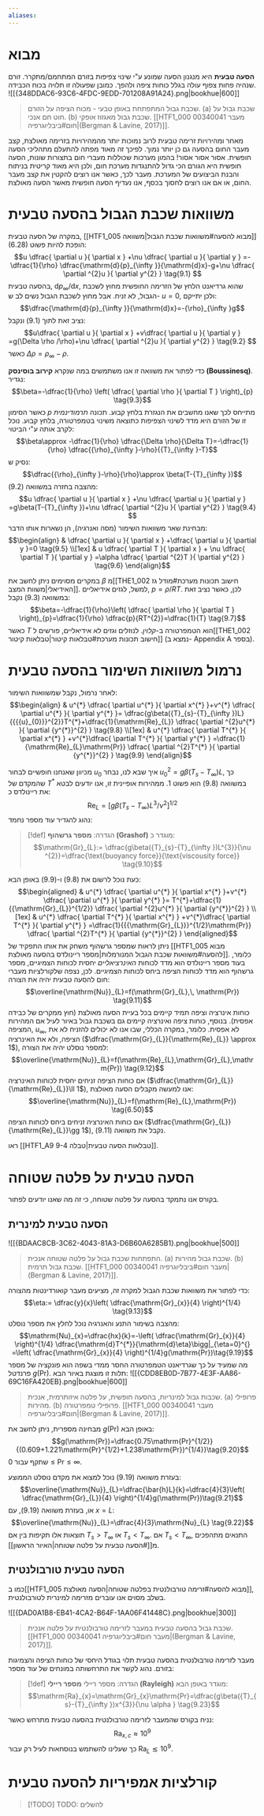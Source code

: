 ```yaml
---
aliases:
---
```


# מבוא
**הסעה טבעית** היא מנגנון הסעה שמונע ע"י שינוי צפיפות בזורם המתחמם/מתקרר. זורם שנהיה פחות צפוף עולה בגלל כוחות ציפה ולהפך. כמובן שפעולה זו תלויה בכוח הכבידה.
![[{348DDAC6-93C6-4FDC-9EDD-701208A91A24}.png|bookhue|600]]
>שכבת גבול המתפתחת באופן טבעי - מכוח הציפה על הזורם. (a) שכבת גבול על חוט חם אנכי. (b) שכבת גבול מאגזוז אופקי. [[HTF1_000 00340041 מעבר חום#ביבליוגרפיה|(Bergman & Lavine, 2017)]].

מאחר ומהירויות זרימה טבעית לרוב נמוכות יותר מהמהירויות בזרימה מאולצת, קצב מעבר החום בהסעה גם כן יותר נמוך. לפיכך זה מאוד מפתה להתעלם מתהליכי הסעה חופשית. אסור אסור אסור! בהמון מערכות שכוללות מעברי חום בתצורות שונות, הסעה חופשית היא הגורם הכי גדול להתנגדות מערכת חום, ולכן היא מאוד קריטית בניתוח והבנת הביצועים של המערכת. מעבר לכך, כאשר אנו רוצים להקטין את קצב מעבר החום, או אם אנו רוצים לחסוך בכסף, אנו נעדיף הסעה חופשית מאשר הסעה מאולצת.

# משוואות שכבת הגבול בהסעה טבעית

במקרה של הסעה טבעית, [[HTF1_005 מבוא להסעה#משוואות שכבת הגבול|משוואה]] $(6.28)$ הופכת להיות פשוט:
$$u \dfrac{ \partial u }{ \partial x } +\nu \dfrac{ \partial u }{ \partial y } =-\dfrac{1}{\rho} \dfrac{\mathrm{d}{p}_{\infty }}{\mathrm{d}x}-g+\nu \dfrac{ \partial ^{2}u }{ \partial y^{2} } \tag{9.1} $$
בהסעה טבעית, $\mathrm{d}{p}_{\infty}/\mathrm{d}x$, שהוא גרדיאנט הלחץ של הזרימה החופשית מחוץ לשכבת הגבול, לא זניח. אבל מחוץ לשכבת הגבול נשים לב ש- $u=0$, ולכן יתייקם:
$$\dfrac{\mathrm{d}{p}_{\infty }}{\mathrm{d}x}=-{\rho}_{\infty }g$$
נציב זאת לתוך $(\text{9.1})$ ונקבל:
$$u\dfrac{ \partial u }{ \partial x } +v\dfrac{ \partial u }{ \partial y } =g(\Delta \rho /\rho)+\nu \dfrac{ \partial ^{2}u }{ \partial y^{2} } \tag{9.2} $$
כאשר $\Delta \rho={\rho}_{\infty}-\rho$.

כדי לפתור את משוואה זו אנו משתמשים במה שנקרא **קירוב בוסינסק (Boussinesq)**. נגדיר:
$$\beta=-\dfrac{1}{\rho} \left( \dfrac{ \partial \rho }{ \partial T }  \right)_{p} \tag{9.3}$$
כאשר הסימון $p$ מתייחס לכך שאנו מחשבים את הנגזרת בלחץ קבוע.
תכונה *תרמודינמית* זו של הזורם היא מדד לשינוי הצפיפות כתוצאה משינוי בטמפרטורה, בלחץ קבוע. נוכל לקרב אותה ע"י הביטוי:
$$\beta\approx  -\dfrac{1}{\rho} \dfrac{\Delta \rho}{\Delta T}=-\dfrac{1}{\rho} \dfrac{{\rho}_{\infty }-\rho}{{T}_{\infty }-T}$$
נסיק ש:
$$\dfrac{{\rho}_{\infty }-\rho}{\rho}\approx \beta(T-{T}_{\infty })$$
מהצבה בחזרה במשוואה $(\text{9.2})$:
$$u \dfrac{ \partial u }{ \partial x } +\nu \dfrac{ \partial u }{ \partial y } =g\beta(T-{T}_{\infty })+\nu \dfrac{ \partial ^{2}u }{ \partial y^{2} } \tag{9.4} $$
מבחינת שאר משוואות השימור (מסה ואנרגיה), הן נשארות אותו הדבר:
$$\begin{align}
 & \dfrac{ \partial u }{ \partial x } +\dfrac{ \partial u }{ \partial y }=0 \tag{9.5} \\[1ex]
 & u \dfrac{ \partial T }{ \partial x } + \nu \dfrac{ \partial T }{ \partial y } =\alpha  \dfrac{ \partial ^{2}T }{ \partial y^{2} } \tag{9.6}   
\end{align}$$

במקרים מסוימים ניתן לחשב את $\beta$ מ[[THE1_002 חישוב תכונות מערכת#מודל גז האידיאלי|משוות המצב]]. למשל, לגזים אידיאליים, $p=\rho /RT$. לכן, כאשר נציב זאת במשוואה $(\text{9.3})$ נקבל:
$$\beta=-\dfrac{1}{\rho}\left( \dfrac{ \partial \rho }{ \partial T }  \right)_{p}=\dfrac{1}{\rho} \dfrac{p}{RT^{2}}=\dfrac{1}{T} \tag{9.7}$$
כאשר $T$ הוא הטמפרטורה ב-*קלוין*. לנוזלים וגזים לא אידיאליים, פורשים ל[[THE1_002 חישוב תכונות מערכת#טבלאות קיטור|טבלאות קיטור]] (נמצא ב- Appendix A בספר).

# נרמול משוואות השימור בהסעה טבעית
לאחר נרמול, נקבל שמשוואות השימור:
$$\begin{align}
 & u^{*} \dfrac{ \partial u^{*} }{ \partial x^{*} }+v^{*}  \dfrac{ \partial u^{*} }{ \partial y^{*} }= \dfrac{g\beta({T}_{s}-{T}_{\infty })L}{{{{u}_{0}}}^{2}}T^{*}+\dfrac{1}{\mathrm{Re}_{L}} \dfrac{ \partial ^{2}u^{*} }{ \partial {y^{*}}^{2} }  
\tag{9.8}  \\[1ex]
 & u^{*} \dfrac{ \partial T^{*} }{ \partial x^{*} } +v^{*}\dfrac{ \partial T^{*} }{ \partial y^{*} } =\dfrac{1}{\mathrm{Re}_{L}\mathrm{Pr}} \dfrac{ \partial ^{2}T^{*} }{ \partial {y^{*}}^{2} } \tag{9.9} 
\end{align}$$

מכיוון שאנחנו חופשיים לבחור ${u}_{0}$ איך שבא לנו, נבחר ${{{u}_{0}}}^{2}=g\beta({T}_{s}-{T}_{\infty})L$, כך שהמקדם של $T^{*}$ במשוואה $(\text{9.8})$ הוא פשוט $1$. ממהירות אופיינית זו, אנו יודעים לבטא את ריינולדס כ:
$$\mathrm{Re}_{L}=[g\beta({T}_{s}-{T}_{\infty })L^{3}/\nu ^{2}]^{1/2}$$
נהוג להגדיר עוד מספר נחמד:
>[!def] הגדרה: 
 >**מספר גרשהוף (Grashof)** מוגדר כ:
 >$$\mathrm{Gr}_{L}:= \dfrac{g\beta({T}_{s}-{T}_{\infty })L^{3}}{\nu ^{2}}=\dfrac{\text{buoyancy force}}{\text{viscousity force}} \tag{9.10}$$

כעת נוכל לרשום את $(\text{9.8})$ ו-$(\text{9.9})$ באופן הבא:
$$\begin{aligned}
 &  u^{*} \dfrac{ \partial u^{*} }{ \partial x^{*} }+v^{*}  \dfrac{ \partial u^{*} }{ \partial y^{*} }= T^{*}+\dfrac{1}{{\mathrm{Gr}_{L}}^{1/2}} \dfrac{ \partial ^{2}u^{*} }{ \partial {y^{*}}^{2} }   \\[1ex]
 & u^{*} \dfrac{ \partial T^{*} }{ \partial x^{*} } +v^{*}\dfrac{ \partial T^{*} }{ \partial y^{*} } =\dfrac{1}{{{\mathrm{Gr}_{L}}}^{1/2}\mathrm{Pr}} \dfrac{ \partial ^{2}T^{*} }{ \partial {y^{*}}^{2} } 
\end{aligned}$$
ניתן לראות שמספר גרשהוף משחק את אותו התפקיד של [[HTF1_005 מבוא להסעה#משוואות שכבת הגבול המנורמלות|מספר ריינולדס בהסעה מאולצת]]. כלומר, בעוד מספר ריינולדס הוא מדד לכוחות *האינרציאליים* יחסית לכוחות הצמיגיים, מספר גרשהוף הוא מדד לכוחות הציפה ביחס לכוחות הצמיגיים. לכן, נצפה שלקורלציות מעברי חום להסעה טבעית יהיה את הצורה:
$$\overline{\mathrm{Nu}}_{L}=f(\mathrm{Gr}_{L},\, \mathrm{Pr}) \tag{9.11}$$
כוחות אינרציה וציפה תמיד קיימים בכל בעיית הסעה מאולצת (חוץ ממקרים של כבידה אפסית). בנוסף, כוחות ציפה ואינרציה קיימים גם בשכבת גבול באיור לעיל אם המהירות המציפה, ${u}_{\infty}$, לא אפסית. כלומר, במקרה הכללי, שבו אנו לא יכולים להזניח לא את הציפה, ולא את האינרציה ($\dfrac{\mathrm{Gr}_{L}}{\mathrm{Re}_{L}} \approx 1$), למספר נוסלט יהיה את הצורה:
$$\overline{\mathrm{Nu}}_{L}=f(\mathrm{Re}_{L},\mathrm{Gr}_{L},\mathrm{Pr}) \tag{9.12}$$
אם כוחות הציפה זניחים יחסית לכוחות האינרציה ($\dfrac{\mathrm{Gr}_{L}}{\mathrm{Re}_{L}}\ll 1$), אנו למעשה מקבלים הסעה מאולצת:
$$\overline{\mathrm{Nu}}_{L}=f(\mathrm{Re}_{L},\mathrm{Pr}) \tag{6.50}$$
אם כוחות האינרציה זניחים ביחס לכוחות הציפה ($\dfrac{\mathrm{Gr}_{L}}{\mathrm{Re}_{L}}\gg 1$), נקבל את משוואה $(\text{9.11})$.

ראו [[HTF1_A9 טבלאות הסעה טבעית|טבלה 9-4]].

# הסעה טבעית על פלטה שטוחה
בקורס אנו נתמקד בהסעה על פלטה שטוחה, כי זה מה שאנו יודעים לפתור.

## הסעה טבעית למינרית

![[{BDAAC8CB-3C62-4043-81A3-D6B60A6285B1}.png|bookhue|500]]
>התפתחות שכבת גבול על פלטה שטוחה אנכית. (a) שכבת גבול מהירות. (b) שכבת גבול תרמית. [[HTF1_000 00340041 מעבר חום#ביבליוגרפיה|(Bergman & Lavine, 2017)]].

כדי לפתור את משוואות שכבת הגבול למקרה זה, מציעים מעבר קואורדינטות מהצורה:
$$\eta:= \dfrac{y}{x}\left( \dfrac{\mathrm{Gr}_{x}}{4} \right)^{1/4} \tag{9.13}$$
מהצבה בשימור התנע והאנרגיה נוכל לחלץ את מספר נוסלט:
$$\mathrm{Nu}_{x}=\dfrac{hx}{k}=-\left( \dfrac{\mathrm{Gr}_{x}}{4} \right)^{1/4} \dfrac{\mathrm{d}T^{*}}{\mathrm{d}\eta}\bigg|_{\eta=0}^{} =\left( \dfrac{\mathrm{Gr}_{x}}{4} \right)^{1/4}g(\mathrm{Pr})\tag{9.19}$$
מה שמעיד על כך שגרדיאנט הטמפרטורה החסר ממדי בשפה הוא פונקציה של מספר פרנדטל $g(\mathrm{Pr})$. תלות זו מוצגת באיור הבא:
![[{CDD8EB0D-7B77-4E3F-AA86-69C16FA420EB}.png|bookhue|600]]
>שכבות גבול למינריות, בהסעה חופשית, על פלטה איזותרמית, אנכית. (a) פרופילי מהירות. (b) פרופילי טמפרטורה. [[HTF1_000 00340041 מעבר חום#ביבליוגרפיה|(Bergman & Lavine, 2017)]].

מבחינה מספרית, ניתן לחשב את $g(\mathrm{Pr})$ באופן הבא:
$$g(\mathrm{Pr})=\dfrac{0.75\mathrm{Pr}^{1/2}}{(0.609+1.221\mathrm{Pr}^{1/2}+1.238\mathrm{Pr})^{1/4}}\tag{9.20}$$
שתקף עבור $0\leq \mathrm{Pr}\leq \infty$.

בעזרת משוואה $(\text{9.19})$ נוכל למצוא את מקדם נוסלט הממוצע:
$$\overline{\mathrm{Nu}}_{L}=\dfrac{\bar{h}L}{k}=\dfrac{4}{3}\left( \dfrac{\mathrm{Gr}_{L}}{4} \right)^{1/4}g(\mathrm{Pr})\tag{9.21}$$
או, בעזרת משוואה $(\text{9.19})$, עם $x=L$:
$$\overline{\mathrm{Nu}}_{L}=\dfrac{4}{3}\mathrm{Nu}_{L} \tag{9.22}$$
תוצאות אלו תקיפות בין אם ${T}_{s}>{T}_{\infty}$ או ${T}_{s}<{T}_{\infty}$. אם ${T}_{s}<{T}_{\infty}$, התנאים מתהפכים מ[[#הסעה טבעית על פלטה שטוחה|האיור הראשון]].

## הסעה טבעית טורבולנטית
כמו ב[[HTF1_005 מבוא להסעה#זרימה טורבולנטית בפלטה שטוחה|הסעה מאולצת]], בשלב מסוים אנו עוברים מזרימה למינרית לטורבולנטית.

![[{DAD0A1B8-EB41-4CA2-B64F-1AA06F41448C}.png|bookhue|300]]
>שכבת גבול בהסעה טבעית במעבר לזרימה טורבולנטית על פלטה אנכית. [[HTF1_000 00340041 מעבר חום#ביבליוגרפיה|(Bergman & Lavine, 2017)]].

מעבר לזרימה טורבולנטית בהסעה טבעית תלוי בגודל היחסי של כוחות הציפה והצמיגות בזורם. נהוג לקשר את התרחשותה במונחים של עוד מספר:
>[!def] הגדרה: מספר ריילי
>**מספר ריילי (Rayleigh)** מוגדר באופן הבא:
>$$\mathrm{Ra}_{x}=\mathrm{Gr}_{x}\mathrm{Pr}=\dfrac{g\beta({T}_{s}-{T}_{\infty })x^{3}}{\nu \alpha } \tag{9.23}$$

נניח בקורס שהמעבר לזרימה טורבולנטית בהסעה טבעית מתרחש כאשר:
$$\mathrm{Ra}_{x,c}\approx 10^{9}$$
כך שעלינו להשתמש בנוסחאות לעיל רק עבור $\mathrm{Ra}_{L}\lesssim 10^{9}$.

# קורלציות אמפיריות להסעה טבעית

>[!TODO] TODO: להשלים